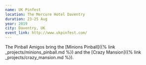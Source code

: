 ```yaml
---
name: UK Pinfest
location: The Mercure Hotel Daventry
duration: 23-25 Aug
year: 2019
city: Daventry, UK
event_link: http://www.ukpinfest.com/
---
```

The Pinball Amigos bring the [Minions Pinball]({% link _projects/minions_pinball.md %}) and
the [Crazy Mansion]({% link _projects/crazy_mansion.md %}).
